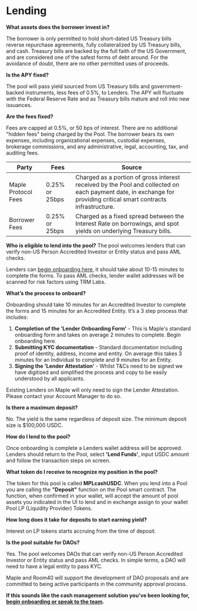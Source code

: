 # Lending

**What assets does the borrower invest in?**

The borrower is only permitted to hold short-dated US Treasury bills reverse repurchase agreements, fully collateralized by US Treasury bills, and cash. Treasury bills are backed by the full faith of the US Government, and are considered one of the safest forms of debt around. For the avoidance of doubt, there are no other permitted uses of proceeds.

**Is the APY fixed?**

The pool will pass yield sourced from US Treasury bills and government-backed instruments, less fees of 0.5%, to Lenders. The APY will fluctuate with the Federal Reserve Rate and as Treasury bills mature and roll into new issuances.

**Are the fees fixed?**

Fees are capped at 0.5%, or 50 bps of interest. There are no additional "hidden fees" being charged by the Pool. The borrower bears its own expenses, including organizational expenses, custodial expenses, brokerage commissions, and any administrative, legal, accounting, tax, and auditing fees.

| Party | Fees | Source |
|-|-|-|
| Maple Protocol Fees | 0.25% or 25bps | Charged as a portion of gross interest received by the Pool and collected on each payment date, in exchange for providing critical smart contracts infrastructure. |
| Borrower Fees | 0.25% or 25bps | Charged as a fixed spread between the Interest Rate on borrowings, and spot yields on underlying Treasury bills. |

**Who is eligible to lend into the pool?**
The pool welcomes lenders that can verify non-US Person Accredited Investor or Entity status and pass AML checks.

Lenders can [begin onboarding here](https://form.typeform.com/to/u3n8Q8ga?#pool=CASHMNGTUSDC), it should take about 10-15 minutes to complete the forms. To pass AML checks, lender wallet addresses will be scanned for risk factors using TRM Labs.

**What’s the process to onboard?**

Onboarding should take 10 minutes for an Accredited Investor to complete the forms and 15 minutes for an Accredited Entity. It’s a 3 step process that includes:
1. **Completion of the 'Lender Onboarding Form'** - This is Maple's standard onboarding form and takes on average 2 minutes to complete. Begin onboarding here.
2. **Submitting KYC documentation** - Standard documentation including proof of identity, address, income and entity. On average this takes 3 minutes for an Individual to complete and 9 minutes for an Entity.
3. **Signing the 'Lender Attestation'** - Whilst T&Cs need to be signed we have digitized and simplified the process and copy to be easily understood by all applicants.

Existing Lenders on Maple will only need to sign the Lender Attestation. Please contact your Account Manager to do so.

**Is there a maximum deposit?**

No. The yield is the same regardless of deposit size. The minimum deposit size is $100,000 USDC.

**How do I lend to the pool?**

Once onboarding is complete a Lenders wallet address will be approved. Lenders should return to the Pool, select **'Lend Funds'**, input USDC amount and follow the transaction steps on screen.

**What token do I receive to recognize my position in the pool?**

The token for this pool is called **MPLcashUSDC**. When you lend into a Pool you are calling the **"Deposit"** function on the Pool smart contract. The function, when confirmed in your wallet, will accept the amount of pool assets you indicated in the UI to lend and in exchange assign to your wallet Pool LP (Liquidity Provider) Tokens.

**How long does it take for deposits to start earning yield?**

Interest on LP tokens starts accruing from the time of deposit.

**Is the pool suitable for DAOs?**

Yes. The pool welcomes DAOs that can verify non-US Person Accredited Investor or Entity status and pass AML checks. In simple terms, a DAO will need to have a legal entity to pass KYC.

Maple and Room40 will support the development of DAO proposals and are committed to being active participants in the community approval process.


**If this sounds like the cash management solution you’ve been looking for, [begin onboarding or speak to the team](https://form.typeform.com/to/KhVOWR5W#pool_name=Cash%20Management%20USDC).**
